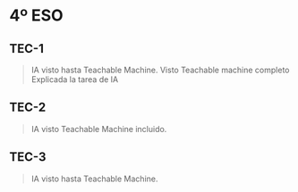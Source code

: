 # 4º ESO #
## TEC-1 ##
> IA visto hasta Teachable Machine.
> Visto Teachable machine completo
> Explicada la tarea de IA

## TEC-2 ##
> IA visto Teachable Machine incluido.

## TEC-3 ##
> IA visto hasta Teachable Machine.
